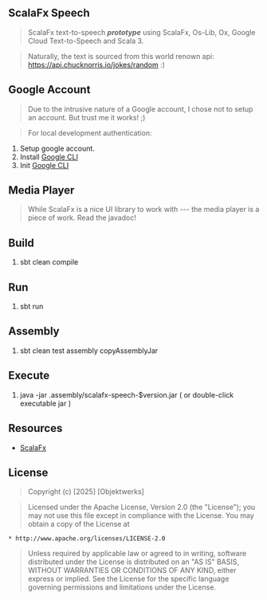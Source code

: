 ScalaFx Speech
--------------
>ScalaFx text-to-speech ***prototype*** using ScalaFx, Os-Lib, Ox, Google Cloud Text-to-Speech and Scala 3.

>Naturally, the text is sourced from this world renown api: https://api.chucknorris.io/jokes/random :)

Google Account
--------------
>Due to the intrusive nature of a Google account, I chose not to setup an account. But trust me it works! ;)

>For local development authentication:
1. Setup google account.
2. Install [Google CLI](https://cloud.google.com/sdk/docs/install)
3. Init [Google CLI](https://cloud.google.com/docs/authentication/set-up-adc-local-dev-environment)

Media Player
------------
>While ScalaFx is a nice UI library to work with --- the media player is a piece of work. Read the javadoc!

Build
-----
1. sbt clean compile

Run
---
1. sbt run

Assembly
--------
1. sbt clean test assembly copyAssemblyJar

Execute
-------
1. java -jar .assembly/scalafx-speech-$version.jar ( or double-click executable jar )

Resources
---------
* [ScalaFx](https://www.scalafx.org/)

License
-------
>Copyright (c) [2025] [Objektwerks]

>Licensed under the Apache License, Version 2.0 (the "License");
you may not use this file except in compliance with the License.
You may obtain a copy of the License at

    * http://www.apache.org/licenses/LICENSE-2.0

>Unless required by applicable law or agreed to in writing, software
distributed under the License is distributed on an "AS IS" BASIS,
WITHOUT WARRANTIES OR CONDITIONS OF ANY KIND, either express or implied.
See the License for the specific language governing permissions and
limitations under the License.